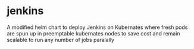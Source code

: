 # jenkins
A modified helm chart to deploy Jenkins on Kubernates where fresh pods are spun up in preemptable kubernates nodes to save cost and remain scalable to run any number of jobs paralally
